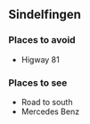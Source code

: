 ## Sindelfingen

### Places to avoid

- Higway 81

### Places to see

- Road to south
- Mercedes Benz
